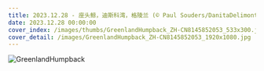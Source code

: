 ```yaml
---
title: 2023.12.28 - 座头鲸，迪斯科湾，格陵兰 (© Paul Souders/DanitaDelimont.com)
date: 2023.12.28 00:00:00
cover_index: /images/thumbs/GreenlandHumpback_ZH-CN8145852053_533x300.jpg
cover_detail: /images/GreenlandHumpback_ZH-CN8145852053_1920x1080.jpg
---
```


![GreenlandHumpback](/images/GreenlandHumpback_ZH-CN8145852053_1920x1080.jpg)
